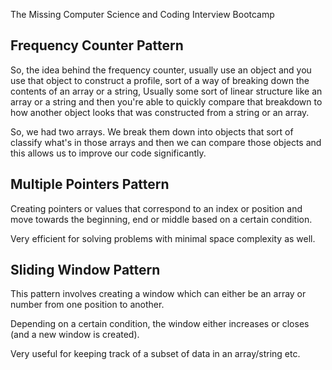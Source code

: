 The Missing Computer Science and Coding Interview Bootcamp

## Frequency Counter Pattern

So, the idea behind the frequency counter, usually use an object and you use that object to construct a profile, sort of a way of breaking down the contents of an array or a string, Usually some sort of linear structure like an array or a string and then you're able to quickly compare that breakdown to how another object looks that was constructed from a string or an array.

So, we had two arrays. We break them down into objects that sort of classify what's in those arrays and then we can compare those objects and this allows us to improve our code significantly.

## Multiple Pointers Pattern

Creating pointers or values that correspond to an index or position and move towards the beginning, end or middle based on a certain condition.

Very efficient for solving problems with minimal space complexity as well.

## Sliding Window Pattern

This pattern involves creating a window which can either be an array or number from one position to another.

Depending on a certain condition, the window either increases or closes (and a new window is created).

Very useful for keeping track of a subset of data in an array/string etc.